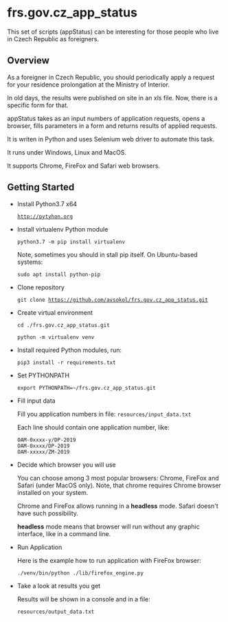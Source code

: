 # frs.gov.cz_app_status

This set of scripts (appStatus) can be interesting for those people who live in Czech Republic as foreigners.

## Overview

As a foreigner in Czech Republic, you should periodically apply a request for your residence prolongation at the Ministry of Interior.

In old days, the results were published on site in an xls file. Now, there is a specific form for that.

appStatus takes as an input numbers of application requests, opens a browser, fills parameters in a form and returns results of applied requests.

It is writen in Python and uses Selenium web driver to automate this task.

It runs under Windows, Linux and MacOS.

It supports Chrome, FireFox and Safari web browsers.

## Getting Started

* Install Python3.7 x64

    <code>http://pytyhon.org</code>

*  Install virtualenv Python module

    <code>python3.7 -m pip install virtualenv</code>
    
    Note, sometimes you should in stall pip itself. On Ubuntu-based systems:
    
    <code>sudo apt install python-pip</code>
  
* Clone repository

  <code>git clone https://github.com/avsokol/frs.gov.cz_app_status.git</code>

* Create virtual environment

  <code>cd ./frs.gov.cz_app_status.git</code>

  <code>python -m virtualenv venv</code>

* Install required Python modules, run:

  <code>pip3 install -r requirements.txt</code>

* Set PYTHONPATH
  
  <code>export PYTHONPATH=~/frs.gov.cz_app_status.git</code>

* Fill input data

    Fill you application numbers in file:
    <code>resources/input_data.txt</code>
    
    Each line should contain one application number, like:
    
    <code>OAM-0xxxx-y/DP-2019</code><br>
    <code>OAM-0xxxx/DP-2019</code><br>
    <code>OAM-xxxxx/ZM-2019</code>

* Decide which browser you will use

    You can choose among 3 most popular browsers: Chrome, FireFox and Safari (under MacOS only).
    Note, that chrome requires Chrome browser installed on your system.

    Chrome and FireFox allows running in a **headless** mode. Safari doesn't have such possibility.
    
    **headless** mode means that browser will run without any graphic interface, like in a command line.

* Run Application

    Here is the example how to run application with FireFox browser:
    
    <code>./venv/bin/python ./lib/firefox_engine.py</code>
 
* Take a look at results you get

    Results will be shown in a console and in a file:
    
    <code>resources/output_data.txt</code>

